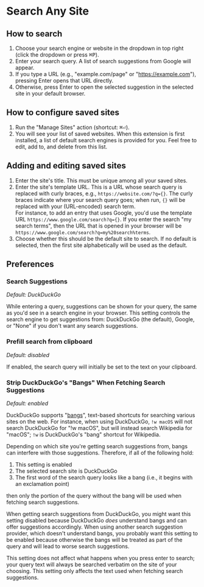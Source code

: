<!-- markdownlint-configure-file
{ // NOTE: trailing commas not allowed!
  "MD033": { "allowed_elements": ["kbd"] }
}
-->

# Search Any Site

## How to search

1. Choose your search engine or website in the dropdown in top right (click the dropdown or press <kbd>⌘</kbd><kbd>P</kbd>).
1. Enter your search query. A list of search suggestions from Google will appear.
1. If you type a URL (e.g., "example.com/page" or "https://example.com"), pressing Enter opens that URL directly.
1. Otherwise, press Enter to open the selected suggestion in the selected site in your default browser.

## How to configure saved sites

1. Run the "Manage Sites" action (shortcut: <kbd>⌘</kbd><kbd>⏎</kbd>).
1. You will see your list of saved websites. When this extension is first installed, a
   list of default search engines is provided for you. Feel free to edit, add to, and
   delete from this list.

## Adding and editing saved sites

1. Enter the site's title. This must be unique among all your saved sites.
1. Enter the site's template URL. This is a URL whose search query is replaced with
   curly braces, e.g., `https://website.com/?q={}`. The curly braces indicate where your
   search query goes; when run, `{}` will be replaced with your (URL-encoded) search
   term.\
 For instance, to add an entry that uses Google, you'd use the template URL
 `https://www.google.com/search?q={}`. If you enter the search "my search terms",
 then the URL
 that is opened in your browser will be `https://www.google.com/search?q=my%20search%terms`.
1. Choose whether this should be the default site to search. If no default is selected,
   then the first site alphabetically will be used as the default.

## Preferences

### Search Suggestions

<!-- markdownlint-disable-next-line MD036 -->
_Default: DuckDuckGo_

While entering a query, suggestions can be shown for your query, the same as you'd see
in a search engine in your browser. This setting controls the search engine to get
suggestions from: DuckDuckGo (the default), Google, or "None" if you don't want any
search suggestions.

### Prefill search from clipboard

<!-- markdownlint-disable-next-line MD036 -->
_Default: disabled_

If enabled, the search query will initially be set to the text on your clipboard.

### Strip DuckDuckGo's "Bangs" When Fetching Search Suggestions

<!-- markdownlint-disable-next-line MD036 -->
_Default: enabled_

DuckDuckGo supports "[bangs](https://duckduckgo.com/bang)", text-based shortcuts for
searching various sites on the web. For instance, when using DuckDuckGo, `!w macOS` will
not search DuckDuckGo for "!w macOS", but will instead search Wikipedia for "macOS";
`!w` is DuckDuckGo's "bang" shortcut for Wikipedia.

Depending on which site you're getting search suggestions from, bangs can interfere with
those suggestions. Therefore, if all of the following hold:

1. This setting is enabled
2. The selected search site is DuckDuckGo
3. The first word of the search query looks like a bang (i.e., it begins with an exclamation point)

then only the portion of the query without the bang will be used when fetching search
suggestions.

When getting search suggestions from DuckDuckGo, you might want this setting disabled
because DuckDuckGo _does_ understand bangs and can offer suggestions accordingly. When
using another search suggestion provider, which doesn't understand bangs, you probably
want this setting to be enabled because otherwise the bangs will be treated as part of
the query and will lead to worse search suggestions.

This setting does not affect what happens when you press enter to search; your query
text will always be searched verbatim on the site of your choosing. This setting only
affects the text used when fetching search suggestions.
